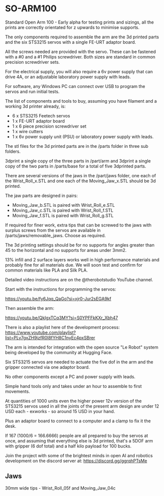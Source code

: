 # SO-ARM100
Standard Open Arm 100 - Early alpha for testing prints and sizings, all the prints are correctly orientated for z upwards to minimise supports.

The only components required to assemble the arm are the 3d printed parts and the six STS3215 servos with a single FE-URT adaptor board.

All the screws needed are provided with the servo. These can be fastened with a #0 and a #1 Philips screwdriver. Both sizes are standard in common precision screwdriver sets.

For the electrical supply, you will also require a 6v power supply that can drive 4A, or an adjustable laboratory power supply with leads.

For software, any Windows PC can connect over USB to program the servos and run initial tests.

The list of components and tools to buy, assuming you have filament and a working 3d printer already, is:

* 6 x STS3215 Feetech servos
* 1 x FE-URT adaptor board
* 1 x 6 piece precision screwdriver set
* 1 x wire cutters
* 1 x 6v power supply unit (PSU) or laboratory power supply with leads.

The stl files for the 3d printed parts are in the /parts folder in three sub folders.

3dprint a single copy of the three parts in /part/arm and 3dprint a single copy of the two parts in /parts/base for a total of five 3dprinted parts.

There are several versions of the jaws in the /part/jaws folder, one each of the Wrist_Roll_x.STL and one each of the Moving_Jaw_x.STL should be 3d printed.

The jaw parts are designed in pairs:

* Moving_Jaw_b.STL is paired with Wrist_Roll_e.STL
* Moving_Jaw_c.STL is paired with Wrist_Roll_f.STL
* Moving_Jaw_f.STL is paired with Wrist_Roll_g.STL

If required for finer work, extra tips that can be screwed to the jaws with surplus screws from the servos are available in /parts/jaws/removable_jaws. Choose as required.

The 3d printing settings should be for no supports for angles greater than 45 to the horizontal and no supports for areas under 3mm2.

13% infill and 2 surface layers works well in high performance materials and probably fine for all materials due. We will soon test and confirm for common materials like PLA and Silk PLA.

Detailed video instructions are on the @therobotstudio YouTube channel.

Start with the instructions for programming the servos:

https://youtu.be/fy6Jqq_QaGo?si=xjr0-Jur2sEGA9kf

Then assemble the arm:

https://youtu.be/QkIgxTCq3MY?si=S0YPFFkKXr_Xbh47

There is also a playlist here of the development process: https://www.youtube.com/playlist?list=PLy7gxZH9jzfR0l8fYH8C1nyEc4pxSBrer

The arm is intended for integration with the open source "Le Robot" system being developed by the community at Hugging Face.

Six STS3215 servos are needed to actuate the five dof in the arm and the gripper connected via one adaptor board.

No other components except a PC and power supply with leads.

Simple hand tools only and takes under an hour to assemble to first movements.

At quantities of 1000 units even the higher power 12v version of the STS3215 servos used in all the joints of the present arm design are under 12 USD each - exworks - so around 15 USD in your hand.

Plus an adaptor board to connect to a computer and a clamp to fix it the desk.

If 167 (1000/6 = 166.6666) people are all prepared to buy the servos at once, and assuming that everything else is 3d printed, that's a 5DOF arm with gripper (6 dof total) and a half kilo payload for 100 bucks.

Join the project with some of the brightest minds in open AI and robotics development on the discord server at: https://discord.gg/ggrqhPTsMe


## Jaws
30mm wide tips - Wrist_Roll_05f and Moving_Jaw_04c
